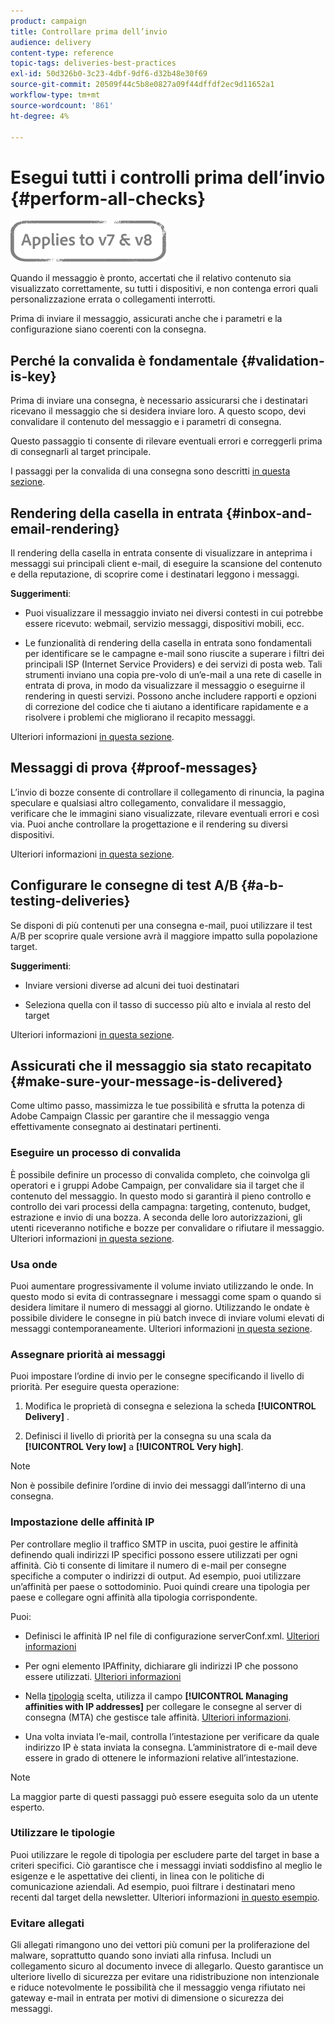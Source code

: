 ```yaml
---
product: campaign
title: Controllare prima dell’invio
audience: delivery
content-type: reference
topic-tags: deliveries-best-practices
exl-id: 50d326b0-3c23-4dbf-9df6-d32b48e30f69
source-git-commit: 20509f44c5b8e0827a09f44dffdf2ec9d11652a1
workflow-type: tm+mt
source-wordcount: '861'
ht-degree: 4%

---
```


# Esegui tutti i controlli prima dell’invio {#perform-all-checks}

![](../../assets/common.svg)

Quando il messaggio è pronto, accertati che il relativo contenuto sia visualizzato correttamente, su tutti i dispositivi, e non contenga errori quali personalizzazione errata o collegamenti interrotti.

Prima di inviare il messaggio, assicurati anche che i parametri e la configurazione siano coerenti con la consegna.

## Perché la convalida è fondamentale {#validation-is-key}

Prima di inviare una consegna, è necessario assicurarsi che i destinatari ricevano il messaggio che si desidera inviare loro. A questo scopo, devi convalidare il contenuto del messaggio e i parametri di consegna.

Questo passaggio ti consente di rilevare eventuali errori e correggerli prima di consegnarli al target principale.

I passaggi per la convalida di una consegna sono descritti [in questa sezione](steps-validating-the-delivery.md).

## Rendering della casella in entrata {#inbox-and-email-rendering}

Il rendering della casella in entrata consente di visualizzare in anteprima i messaggi sui principali client e-mail, di eseguire la scansione del contenuto e della reputazione, di scoprire come i destinatari leggono i messaggi.

**Suggerimenti**:

* Puoi visualizzare il messaggio inviato nei diversi contesti in cui potrebbe essere ricevuto: webmail, servizio messaggi, dispositivi mobili, ecc.

* Le funzionalità di rendering della casella in entrata sono fondamentali per identificare se le campagne e-mail sono riuscite a superare i filtri dei principali ISP (Internet Service Providers) e dei servizi di posta web. Tali strumenti inviano una copia pre-volo di un’e-mail a una rete di caselle in entrata di prova, in modo da visualizzare il messaggio o eseguirne il rendering in questi servizi. Possono anche includere rapporti e opzioni di correzione del codice che ti aiutano a identificare rapidamente e a risolvere i problemi che migliorano il recapito messaggi.

Ulteriori informazioni [in questa sezione](inbox-rendering.md).

## Messaggi di prova {#proof-messages}

L’invio di bozze consente di controllare il collegamento di rinuncia, la pagina speculare e qualsiasi altro collegamento, convalidare il messaggio, verificare che le immagini siano visualizzate, rilevare eventuali errori e così via. Puoi anche controllare la progettazione e il rendering su diversi dispositivi.

Ulteriori informazioni [in questa sezione](steps-validating-the-delivery.md#sending-a-proof).

## Configurare le consegne di test A/B {#a-b-testing-deliveries}

Se disponi di più contenuti per una consegna e-mail, puoi utilizzare il test A/B per scoprire quale versione avrà il maggiore impatto sulla popolazione target.

**Suggerimenti**:

* Inviare versioni diverse ad alcuni dei tuoi destinatari

* Seleziona quella con il tasso di successo più alto e inviala al resto del target

Ulteriori informazioni [in questa sezione](get-started-a-b-testing.md).

## Assicurati che il messaggio sia stato recapitato {#make-sure-your-message-is-delivered}

Come ultimo passo, massimizza le tue possibilità e sfrutta la potenza di Adobe Campaign Classic per garantire che il messaggio venga effettivamente consegnato ai destinatari pertinenti.

### Eseguire un processo di convalida

È possibile definire un processo di convalida completo, che coinvolga gli operatori e i gruppi Adobe Campaign, per convalidare sia il target che il contenuto del messaggio. In questo modo si garantirà il pieno controllo e controllo dei vari processi della campagna: targeting, contenuto, budget, estrazione e invio di una bozza. A seconda delle loro autorizzazioni, gli utenti riceveranno notifiche e bozze per convalidare o rifiutare il messaggio. Ulteriori informazioni [in questa sezione](../../campaign/using/marketing-campaign-approval.md).

### Usa onde

Puoi aumentare progressivamente il volume inviato utilizzando le onde. In questo modo si evita di contrassegnare i messaggi come spam o quando si desidera limitare il numero di messaggi al giorno. Utilizzando le ondate è possibile dividere le consegne in più batch invece di inviare volumi elevati di messaggi contemporaneamente. Ulteriori informazioni [in questa sezione](steps-sending-the-delivery.md#sending-using-multiple-waves).

### Assegnare priorità ai messaggi

Puoi impostare l’ordine di invio per le consegne specificando il livello di priorità. Per eseguire questa operazione:

1. Modifica le proprietà di consegna e seleziona la scheda **[!UICONTROL Delivery]** .

1. Definisci il livello di priorità per la consegna su una scala da **[!UICONTROL Very low]** a **[!UICONTROL Very high]**.

>[!NOTE]
>
>Non è possibile definire l’ordine di invio dei messaggi dall’interno di una consegna.

### Impostazione delle affinità IP

Per controllare meglio il traffico SMTP in uscita, puoi gestire le affinità definendo quali indirizzi IP specifici possono essere utilizzati per ogni affinità. Ciò ti consente di limitare il numero di e-mail per consegne specifiche a computer o indirizzi di output. Ad esempio, puoi utilizzare un’affinità per paese o sottodominio. Puoi quindi creare una tipologia per paese e collegare ogni affinità alla tipologia corrispondente.

Puoi:

* Definisci le affinità IP nel file di configurazione serverConf.xml. [Ulteriori informazioni](../../installation/using/configuring-campaign-server.md#managing-outbound-smtp-traffic-with-affinities)

* Per ogni elemento IPAffinity, dichiarare gli indirizzi IP che possono essere utilizzati. [Ulteriori informazioni](../../installation/using/email-deliverability.md#list-of-ip-addresses-to-use)

* Nella [tipologia](../../campaign-opt/using/about-campaign-typologies.md) scelta, utilizza il campo **[!UICONTROL Managing affinities with IP addresses]** per collegare le consegne al server di consegna (MTA) che gestisce tale affinità. [Ulteriori informazioni](../../campaign-opt/using/applying-rules.md#control-outgoing-smtp-traffic).

* Una volta inviata l’e-mail, controlla l’intestazione per verificare da quale indirizzo IP è stata inviata la consegna. L’amministratore di e-mail deve essere in grado di ottenere le informazioni relative all’intestazione.

>[!NOTE]
>
>La maggior parte di questi passaggi può essere eseguita solo da un utente esperto.

### Utilizzare le tipologie

Puoi utilizzare le regole di tipologia per escludere parte del target in base a criteri specifici. Ciò garantisce che i messaggi inviati soddisfino al meglio le esigenze e le aspettative dei clienti, in linea con le politiche di comunicazione aziendali. Ad esempio, puoi filtrare i destinatari meno recenti dal target della newsletter. Ulteriori informazioni [in questo esempio](../../campaign-opt/using/filtering-rules.md).

### Evitare allegati

Gli allegati rimangono uno dei vettori più comuni per la proliferazione del malware, soprattutto quando sono inviati alla rinfusa. Includi un collegamento sicuro al documento invece di allegarlo. Questo garantisce un ulteriore livello di sicurezza per evitare una ridistribuzione non intenzionale e riduce notevolmente le possibilità che il messaggio venga rifiutato nei gateway e-mail in entrata per motivi di dimensione o sicurezza dei messaggi.
